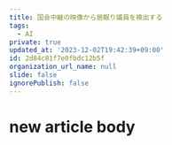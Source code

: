 ```yaml
---
title: 国会中継の映像から居眠り議員を検出する
tags:
  - AI
private: true
updated_at: '2023-12-02T19:42:39+09:00'
id: 2d84c81f7e0fbdc12b5f
organization_url_name: null
slide: false
ignorePublish: false
---
```

# new article body
